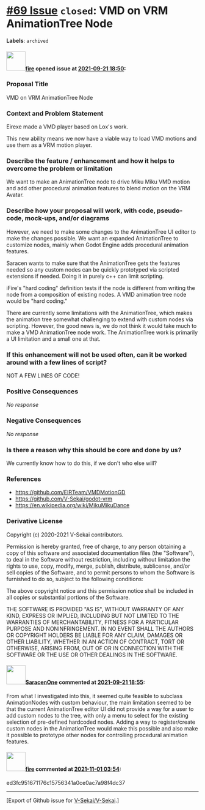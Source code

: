 # [\#69 Issue](https://github.com/V-Sekai/V-Sekai/issues/69) `closed`: VMD on VRM AnimationTree Node
**Labels**: `archived`


#### <img src="https://avatars.githubusercontent.com/u/32321?u=c2e06a3d2b49a467aa907e54aa259516440267cc&v=4" width="50">[fire](https://github.com/fire) opened issue at [2021-09-21 18:50](https://github.com/V-Sekai/V-Sekai/issues/69):

### Proposal Title

VMD on VRM AnimationTree Node

### Context and Problem Statement

Eirexe made a VMD player based on Lox's work. 

This new ability means we now have a viable way to load VMD motions and use them as a VRM motion player.


### Describe the feature / enhancement and how it helps to overcome the problem or limitation

We want to make an AnimationTree node to drive Miku Miku VMD motion and add other procedural animation features to blend motion on the VRM Avatar.

### Describe how your proposal will work, with code, pseudo-code, mock-ups, and/or diagrams

However, we need to make some changes to the AnimationTree UI editor to make the changes possible. We want an expanded AnimationTree to customize nodes, mainly when Godot Engine adds procedural animation features.

Saracen wants to make sure that the AnimationTree gets the features needed so any custom nodes can be quickly prototyped via scripted extensions if needed. Doing it in purely c++ can limit scripting.

iFire's "hard coding" definition tests if the node is different from writing the node from a composition of existing nodes.  A VMD animation tree node would be "hard coding."

There are currently some limitations with the AnimationTree, which makes the animation tree somewhat challenging to extend with custom nodes via scripting. However, the good news is, we do not think it would take much to make a VMD AnimationTree node work. The AnimationTree work is primarily a UI limitation and a small one at that.

### If this enhancement will not be used often, can it be worked around with a few lines of script?

NOT A FEW LINES OF CODE!

### Positive Consequences

_No response_

### Negative Consequences

_No response_

### Is there a reason why this should be core and done by us?

We currently know how to do this, if we don't who else will?

### References

- https://github.com/EIRTeam/VMDMotionGD
- https://github.com/V-Sekai/godot-vrm
- https://en.wikipedia.org/wiki/MikuMikuDance

### Derivative License

Copyright (c) 2020-2021 V-Sekai contributors.

Permission is hereby granted, free of charge, to any person obtaining a copy
of this software and associated documentation files (the "Software"), to deal
in the Software without restriction, including without limitation the rights
to use, copy, modify, merge, publish, distribute, sublicense, and/or sell
copies of the Software, and to permit persons to whom the Software is
furnished to do so, subject to the following conditions:

The above copyright notice and this permission notice shall be included in all
copies or substantial portions of the Software.

THE SOFTWARE IS PROVIDED "AS IS", WITHOUT WARRANTY OF ANY KIND, EXPRESS OR
IMPLIED, INCLUDING BUT NOT LIMITED TO THE WARRANTIES OF MERCHANTABILITY,
FITNESS FOR A PARTICULAR PURPOSE AND NONINFRINGEMENT. IN NO EVENT SHALL THE
AUTHORS OR COPYRIGHT HOLDERS BE LIABLE FOR ANY CLAIM, DAMAGES OR OTHER
LIABILITY, WHETHER IN AN ACTION OF CONTRACT, TORT OR OTHERWISE, ARISING FROM,
OUT OF OR IN CONNECTION WITH THE SOFTWARE OR THE USE OR OTHER DEALINGS IN THE
SOFTWARE.


#### <img src="https://avatars.githubusercontent.com/u/12756047?u=b898b9a13751c0734a1cfe31fa1fef8b74a50fdb&v=4" width="50">[SaracenOne](https://github.com/SaracenOne) commented at [2021-09-21 18:55](https://github.com/V-Sekai/V-Sekai/issues/69#issuecomment-924291967):

From what I investigated into this, it seemed quite feasible to subclass AnimationNodes with custom behaviour, the main limitation seemed to be that the current AnimationTree editor UI did not provide a way for a user to add custom nodes to the tree, with only a menu to select for the existing selection of pre-defined hardcoded nodes. Adding a way to register/create custom nodes in the AnimationTree would make this possible and also make it possible to prototype other nodes for controlling procedural animation features.

#### <img src="https://avatars.githubusercontent.com/u/32321?u=c2e06a3d2b49a467aa907e54aa259516440267cc&v=4" width="50">[fire](https://github.com/fire) commented at [2021-11-01 03:54](https://github.com/V-Sekai/V-Sekai/issues/69#issuecomment-955904766):

ed3fc951671176c15756341a0ce0ac7a98f4dc37


-------------------------------------------------------------------------------



[Export of Github issue for [V-Sekai/V-Sekai](https://github.com/V-Sekai/V-Sekai).]
